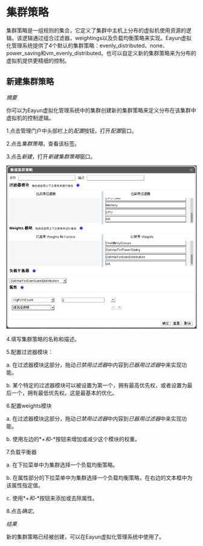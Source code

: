 # 集群策略

集群策略是一组规则的集合，它定义了集群中主机上分布的虚拟机使用资源的逻辑。该逻辑通过组合过滤器，weightings以及负载均衡策略来实现。Eayun虚拟化管理系统提供了4个默认的集群策略：evenly_distributed、none、power_saving和vm_evenly_distributed。也可以自定义新的集群策略来为分布的虚拟机提供更精细的控制。

## 新建集群策略

*摘要*

你可以为Eayun虚拟化管理系统中的集群创建新的集群策略来定义分布在该集群中虚拟机的控制逻辑。

1.点击管理门户中头部栏上的*配置*按钮，打开*配置*窗口。

2.点击*集群策略*，查看该标签。

3.点击*新建*，打开*新建集群策略*窗口。

![新建集群窗口](../images/New-Cluster-Policies.png)

4.填写集群策略的名称和描述。

5.配置过滤器模块：

  a. 在过滤器模块这部分，拖动*已禁用过滤器*中内容到*已器用过滤器*中来实现功能。

  b. 某个特定的过滤器模块可以被设置为第一个，拥有最高优先权，或者设置为最后一个，拥有最低优先权。这是最基本的优化。

6.配置weights模块

 a. 在过滤器模块这部分，拖动*已禁用过滤器*中内容到*已器用过滤器*中来实现功能。

 b. 使用左边的*+*和*-*按钮来增加或减少这个模块的权重。

7.负载平衡器

 a. 在下拉菜单中为集群选择一个负载均衡策略。

 b. 在属性部分的下拉菜单中为集群选择一个负载均衡策略，在右边的文本框中为该属性指定值。

 c. 使用*+*和*-*按钮来添加或去除属性。

8.点击*确定*。

*结果*

新的集群策略已经被创建，可以在Eayun虚拟化管理系统中使用了。
